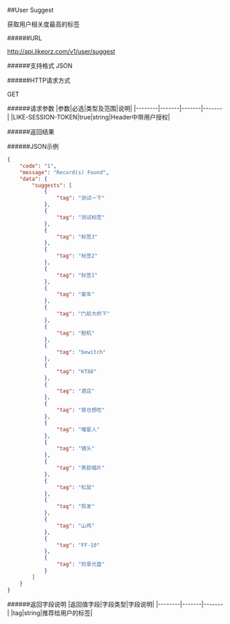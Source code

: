 ##User Suggest

获取用户相关度最高的标签

######URL

http://api.likeorz.com/v1/user/suggest

######支持格式
JSON

######HTTP请求方式

GET

######请求参数
|参数|必选|类型及范围|说明|
|--------|-------|-------|-------|
|LIKE-SESSION-TOKEN|true|string|Header中带用户授权|

######返回结果

######JSON示例

```json
{
    "code": "1", 
    "message": "Record(s) Found", 
    "data": {
        "suggests": [
            {
                "tag": "测试一下"
            }, 
            {
                "tag": "测试标签"
            }, 
            {
                "tag": "标签3"
            }, 
            {
                "tag": "标签2"
            }, 
            {
                "tag": "标签1"
            }, 
            {
                "tag": "豪车"
            }, 
            {
                "tag": "门前大桥下"
            }, 
            {
                "tag": "胆机"
            }, 
            {
                "tag": "bewitch"
            }, 
            {
                "tag": "KT88"
            }, 
            {
                "tag": "酒店"
            }, 
            {
                "tag": "我也想吃"
            }, 
            {
                "tag": "喵星人"
            }, 
            {
                "tag": "镜头"
            }, 
            {
                "tag": "黑胶唱片"
            }, 
            {
                "tag": "松鼠"
            }, 
            {
                "tag": "剪发"
            }, 
            {
                "tag": "山鸡"
            }, 
            {
                "tag": "FF-10"
            }, 
            {
                "tag": "刻录光盘"
            }
        ]
    }
}
```

######返回字段说明
|返回值字段|字段类型|字段说明|
|--------|-------|-------|
|tag|string|推荐给用户的标签|
